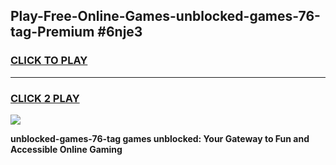 
## Play-Free-Online-Games-unblocked-games-76-tag-Premium #6nje3
<h3>
<a href="https://premium.freeplayer.one?title=unblocked-games-76-tag&ref=8M">CLICK TO PLAY</a></h3>
<hr>

<h3>
<a href="https://premium.freeplayer.one?title=unblocked-games-76-tag&ref=8M">CLICK 2 PLAY</a>
  
</h3>

<a href="https://premium.freeplayer.one?title=unblocked-games-76-tag&ref=8M"><img src="https://clearcache.store/games.png"></a>


**unblocked-games-76-tag games unblocked: Your Gateway to Fun and Accessible Online Gaming**
